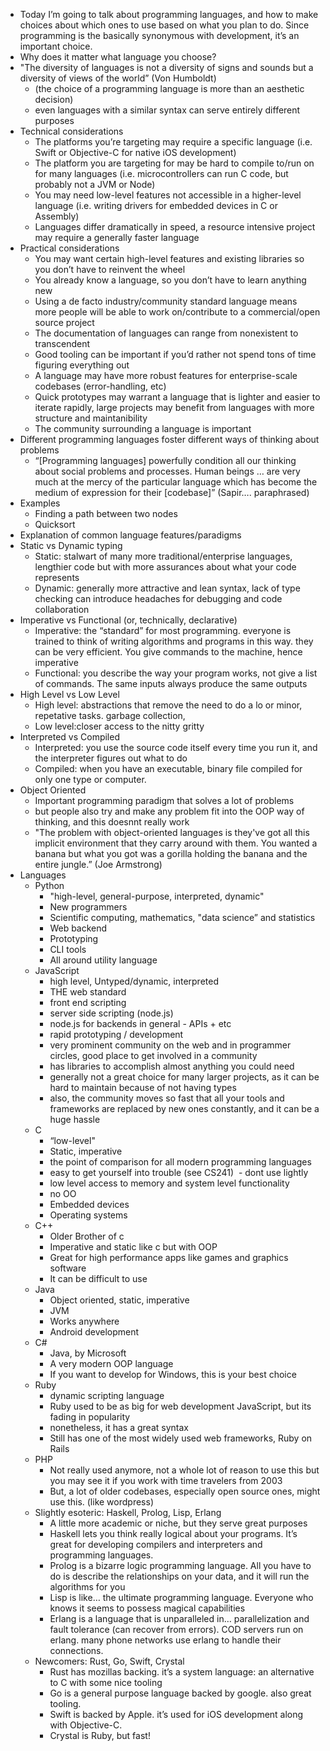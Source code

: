 * Today I’m going to talk about programming languages, and how to make choices about which ones to use based on what you plan to do. Since programming is the basically synonymous with development, it’s an important choice.
* Why does it matter what language you choose?
 * "The diversity of languages is not a diversity of signs and sounds but a diversity of views of the world” (Von Humboldt)
   * (the choice of a programming language is more than an aesthetic decision)
   * even languages with a similar syntax can serve entirely different purposes
 * Technical considerations
    * The platforms you’re targeting may require a specific language (i.e. Swift or Objective-C for native iOS development)
    * The platform you are targeting for may be hard to compile to/run on for many languages (i.e. microcontrollers can run C code, but probably not a JVM or Node)
    * You may need low-level features not accessible in a higher-level language (i.e. writing drivers for embedded devices in C or Assembly)
    * Languages differ dramatically in speed, a resource intensive project may require a generally faster language
 * Practical considerations
    * You may want certain high-level features and existing libraries so you don’t have to reinvent the wheel
    * You already know a language, so you don’t have to learn anything new
    * Using a de facto industry/community standard language means more people will be able to work on/contribute to a commercial/open source project
    * The documentation of languages can range from nonexistent to transcendent
    * Good tooling can be important if you’d rather not spend tons of time figuring everything out
    * A language may have more robust features for enterprise-scale codebases (error-handling, etc)
    * Quick prototypes may warrant a language that is lighter and easier to iterate rapidly, large projects may benefit from languages with more structure and maintanibility
    * The community surrounding a language is important
 * Different programming languages foster different ways of thinking about problems
   * “[Programming languages] powerfully condition all our thinking about social problems and processes. Human beings … are very much at the mercy of the particular language which has become the medium of expression for their [codebase]” (Sapir…. paraphrased)
 * Examples
    * Finding a path between two nodes
    * Quicksort
* Explanation of common language features/paradigms
 * Static vs Dynamic typing
    * Static: stalwart of many more traditional/enterprise languages, lengthier code but with more assurances about what your code represents
    * Dynamic: generally more attractive and lean syntax, lack of type checking can introduce headaches for debugging and code collaboration
 * Imperative vs Functional (or, technically, declarative)
    * Imperative: the “standard” for most programming. everyone is trained to think of writing algorithms and programs in this way. they can be very efficient. You give commands to the machine, hence imperative 
    * Functional: you describe the way your program works, not give a list of commands. The same inputs always produce the same outputs 
 * High Level vs Low Level
    * High level: abstractions that remove the need to do a lo or minor, repetative tasks. garbage collection, 
    * Low level:closer access to the nitty gritty 
 * Interpreted vs Compiled
    * Interpreted: you use the source code itself every time you run it, and the interpreter figures out what to do 
    * Compiled: when you have an executable, binary file compiled for only one type or computer. 
 * Object Oriented
    * Important programming paradigm that solves a lot of problems
    * but people also try and make any problem fit into the OOP way of thinking, and this doesnnt really work
    * "The problem with object-oriented languages is they've got all this implicit environment that they carry around with them. You wanted a banana but what you got was a gorilla holding the banana and the entire jungle.” (Joe Armstrong)
* Languages
  * Python
    * "high-level, general-purpose, interpreted, dynamic"
    * New programmers
    * Scientific computing, mathematics, "data science” and statistics
    * Web backend
    * Prototyping
    * CLI tools
    * All around utility language
  * JavaScript
    * high level, Untyped/dynamic, interpreted
    * THE web standard
    * front end scripting
    * server side scripting (node.js)
    * node.js for backends in general - APIs + etc
    * rapid prototyping / development
    * very prominent community on the web and in programmer circles, good place to get involved in a community
    * has libraries to accomplish almost anything you could need
    * generally not a great choice for many larger projects, as it can be hard to maintain because of not having types
    * also, the community moves so fast that all your tools and frameworks are replaced by new ones constantly, and it can be a huge hassle
  * C
    * “low-level"
    * Static, imperative 
    * the point of comparison for all modern programming languages
    * easy to get yourself into trouble (see CS241)  - dont use lightly
    * low level access to memory and system level functionality
    * no OO
    * Embedded devices
    * Operating systems
  * C++
    * Older Brother of c
    * Imperative and static like c but with OOP
    * Great for high performance apps like games and graphics software 
    * It can be difficult to use
  * Java
    * Object oriented, static, imperative 
    * JVM
    * Works anywhere 
    * Android development
  * C#
    * Java, by Microsoft
    * A very modern OOP language
    * If you want to develop for Windows, this is your best choice
  * Ruby
    * dynamic scripting language
    * Ruby used to be as big for web development JavaScript, but its fading in popularity
    * nonetheless, it has a great syntax
    * Still has one of the most widely used web frameworks, Ruby on Rails
  * PHP
    * Not really used anymore, not a whole lot of reason to use this but you may see it if you work with time travelers from 2003
    * But, a lot of older codebases, especially open source ones, might use this. (like wordpress)
  * Slightly esoteric: Haskell, Prolog, Lisp, Erlang
    * A little more academic or niche, but they serve great purposes
    * Haskell lets you think really logical about your programs. It’s great for developing compilers and interpreters and programming languages.
    * Prolog is a bizarre logic programming language. All you have to do is describe the relationships on your data, and it will run the algorithms for you
    * Lisp is like… the ultimate programming language. Everyone who knows it seems to possess magical capabilities
    * Erlang is a language that is unparalleled in… parallelization and fault tolerance (can recover from errors). COD servers run on erlang. many phone networks use erlang to handle their connections.
  * Newcomers: Rust, Go, Swift, Crystal
    * Rust has mozillas backing. it’s a system language: an alternative to C with some nice tooling
    * Go is a general purpose language backed by google. also great tooling.
    * Swift is backed by Apple. it’s used for iOS development along with Objective-C.
    * Crystal is Ruby, but fast!
